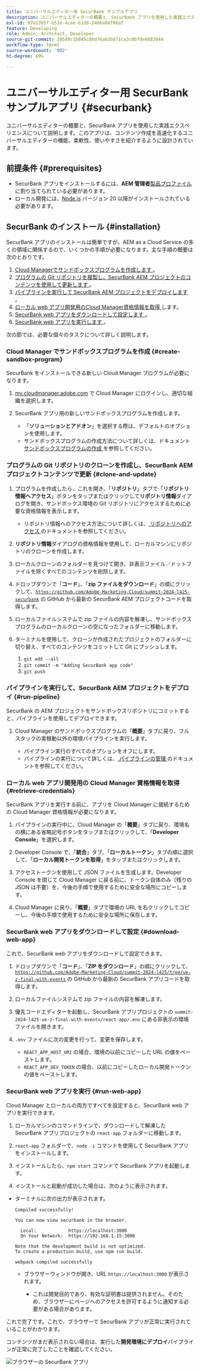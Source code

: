 ```yaml
---
title: ユニバーサルエディター用 SecurBank サンプルアプリ
description: ユニバーサルエディターの概要と、SecurBank アプリを使用した実践エクスペリエンスについて説明します。このアプリは、コンテンツ作成を高速化するユニバーサルエディターの機能、柔軟性、使いやすさを紹介するように設計されています。
exl-id: 97e1395f-b51e-4cee-b1d0-2466a08f96af
feature: Developing
role: Admin, Architect, Developer
source-git-commit: 10580c1b045c86d76ab2b871ca3c0b7de6683044
workflow-type: tm+mt
source-wordcount: '902'
ht-degree: 89%

---
```


# ユニバーサルエディター用 SecurBank サンプルアプリ {#securbank}

ユニバーサルエディターの概要と、SecurBank アプリを使用した実践エクスペリエンスについて説明します。このアプリは、コンテンツ作成を高速化するユニバーサルエディターの機能、柔軟性、使いやすさを紹介するように設計されています。

## 前提条件 {#prerequisites}

* SecurBank アプリをインストールするには、**AEM 管理者**[製品プロファイル](/help/journey-onboarding/assign-profiles-aem.md)に割り当てられている必要があります。
* ローカル開発には、[Node.js](https://nodejs.org) バージョン 20 以降がインストールされている必要があります。

## SecurBank のインストール {#installation}

SecurBank アプリのインストールは簡単ですが、AEM as a Cloud Service の多くの領域に関係するので、いくつかの手順が必要になります。主な手順の概要は次のとおりです。

1. [Cloud Managerでサンドボックスプログラムを作成します ](#create-sandbox-program)。
1. [ プログラムの Git リポジトリを複製し、SecurBank AEM プロジェクトのコンテンツを使用して更新します ](#clone-and-update)。
1. [ パイプラインを実行して SecurBank AEM プロジェクトをデプロイします ](#run-pipeline)。
1. [ ローカル web アプリ開発用のCloud Manager資格情報を取得 ](#retrieve-credentials) します。
1. [SecurBank web アプリをダウンロードして設定します ](#download-web-app)。
1. [SecurBank web アプリを実行します ](#run-web-app)。

次の節では、必要な個々のタスクについて詳しく説明します。

### Cloud Manager でサンドボックスプログラムを作成 {#create-sandbox-program}

SecurBank をインストールできる新しい Cloud Manager プログラムが必要になります。

1. [my.cloudmanager.adobe.com](https://my.cloudmanager.adobe.com/) で Cloud Manager にログインし、適切な組織を選択します。

1. SecurBank アプリ用の新しいサンドボックスプログラムを作成します。

   * 「**ソリューションとアドオン**」を選択する際は、デフォルトのオプションを使用します。
   * サンドボックスプログラムの作成方法について詳しくは、ドキュメント [ サンドボックスプログラムの作成 ](/help/implementing/cloud-manager/getting-access-to-aem-in-cloud/creating-sandbox-programs.md) を参照してください。

### プログラムの Git リポジトリのクローンを作成し、SecurBank AEM プロジェクトコンテンツで更新 {#clone-and-update}

1. プログラムを作成したら、これを開き、「**リポジトリ**」タブで「**リポジトリ情報へアクセス**」ボタンをタップまたはクリックして&#x200B;**リポジトリ情報**&#x200B;ダイアログを開き、サンドボックス環境の Git リポジトリにアクセスするために必要な資格情報を表示します。

   * リポジトリ情報へのアクセス方法について詳しくは、[ リポジトリへのアクセス ](/help/implementing/cloud-manager/managing-code/accessing-repos.md) のドキュメントを参照してください。

1. **リポジトリ情報**&#x200B;ダイアログの資格情報を使用して、ローカルマシンにリポジトリのクローンを作成します。

1. ローカルクローンのフォルダーを見つけて開き、非表示ファイル／ドットファイルを除くすべてのコンテンツを削除します。

1. ドロップダウンで「**コード**」、「**zip ファイルをダウンロード**」の順にクリックして、[`https://github.com/Adobe-Marketing-Cloud/summit-2024-l425-securbank`](https://github.com/Adobe-Marketing-Cloud/summit-2024-l425-securbank) の GitHub から最新の SecurBank AEM プロジェクトコードを取得します。

1. ローカルファイルシステムで zip ファイルの内容を解凍し、サンドボックスプログラムのローカルクローンの空になったフォルダーに移動します。

1. ターミナルを使用して、クローンが作成されたプロジェクトのフォルダーに切り替え、すべてのコンテンツをコミットして Git にプッシュします。

   1. `git add --all`
   1. `git commit -m "Adding SecurBank app code"`
   1. `git push`

### パイプラインを実行して、SecurBank AEM プロジェクトをデプロイ {#run-pipeline}

SecurBank の AEM プロジェクトをサンドボックスリポジトリにコミットすると、パイプラインを使用してデプロイできます。

1. Cloud Manager のサンドボックスプログラムの「**概要**」タブに戻り、フルスタックの実稼動以外の環境パイプラインを実行します。

   * パイプライン実行のすべてのオプションをオフにします。
   * パイプラインの実行について詳しくは、[ パイプラインの管理 ](/help/implementing/cloud-manager/configuring-pipelines/managing-pipelines.md#running-pipelines) のドキュメントを参照してください。

### ローカル web アプリ開発用の Cloud Manager 資格情報を取得 {#retrieve-credentials}

SecurBank アプリを実行する前に、アプリを Cloud Manager に接続するための Cloud Manager 資格情報が必要になります。

1. パイプラインの実行中に、Cloud Manager の「**概要**」タブに戻り、環境名の横にある省略記号ボタンをタップまたはクリックして、「**Developer Console**」を選択します。

1. Developer Console で、「**統合**」タブ、「**ローカルトークン**」タブの順に選択して、「**ローカル開発トークンを取得**」をタップまたはクリックします。

1. アクセストークンを使用して JSON ファイルを生成します。Developer Console を閉じて Cloud Manager に戻る前に、トークン自体のみ（残りの JSON は不要）を、今後の手順で使用するために安全な場所にコピーします。

1. Cloud Manager に戻り、「**概要**」タブで環境の URL を右クリックしてコピーし、今後の手順で使用するために安全な場所に保存します。

### SecurBank web アプリをダウンロードして設定 {#download-web-app}

これで、SecurBank web アプリをダウンロードして設定できます。

1. ドロップダウンで「**コード**」、「**ZIP をダウンロード**」の順にクリックして、[`https://github.com/Adobe-Marketing-Cloud/summit-2024-l425/tree/ue-z-final-with-events`](https://github.com/Adobe-Marketing-Cloud/summit-2024-l425/tree/ue-z-final-with-events) の GitHub から最新の SecurBank アプリコードを取得します。

1. ローカルファイルシステムで zip ファイルの内容を解凍します。

1. 優先コードエディターを起動し、SecurBank アプリプロジェクトの `summit-2024-l425-ue-z-final-with-events/react-app/.env` にある非表示の環境ファイルを開きます。

1. `.env` ファイルに次の変更を行って、変更を保存します。

   * `REACT_APP_HOST_URI` の場合、環境の以前にコピーした URL の値をペーストします。
   * `REACT_APP_DEV_TOKEN` の場合、以前にコピーしたローカル開発トークンの値をペーストします。

### SecurBank web アプリを実行 {#run-web-app}

Cloud Manager とローカルの両方ですべてを設定すると、SecurBank web アプリを実行できます。

1. ローカルマシンのコマンドラインで、ダウンロードして解凍した SecurBank アプリプロジェクトの `react-app` フォルダーに移動します。

1. `react-app` フォルダーで、`node -i` コマンドを使用して SecurBank アプリをインストールします。

1. インストールしたら、`npm start` コマンドで SecurBank アプリを起動します。

1. インストールと起動が成功した場合は、次のように表示されます。

* ターミナルに次の出力が表示されます。

  ```text
  Compiled successfully!
  
  You can now view securbank in the browser.
  
    Local:            https://localhost:3000
    On Your Network:  https://192.168.1.15:3000
  
  Note that the development build is not optimized.
  To create a production build, use npm run build.
  
  webpack compiled successfully
  ```

   * ブラウザーウィンドウが開き、URL `https://localhost:3000` が表示されます。

      * これは開発目的であり、有効な証明書は提供されません。そのため、ブラウザーにページへのアクセスを許可するように通知する必要がある場合があります。

これで完了です。これで、ブラウザーで SecurBank アプリが正常に実行されていることがわかります。

コンテンツがまだ表示されない場合は、実行した&#x200B;**開発環境にデプロイ**&#x200B;パイプラインが正常に完了したことを確認してください。

![ブラウザーの SecurBank アプリ](assets/securbank.png)
